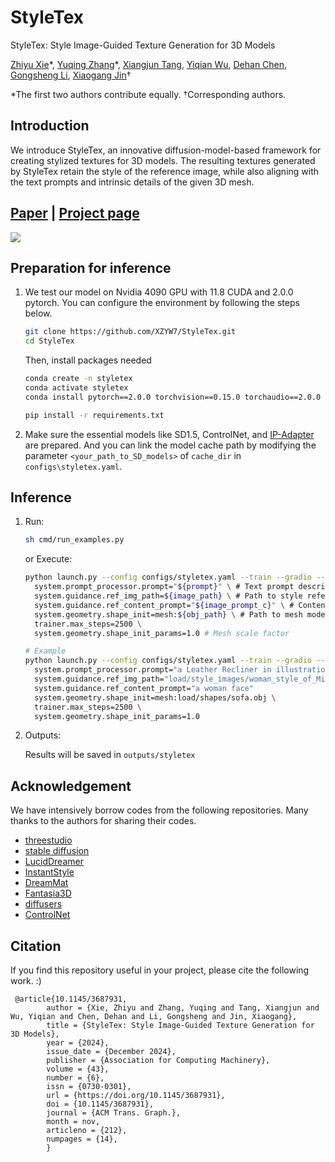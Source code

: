 # StyleTex

StyleTex: Style Image-Guided Texture Generation for 3D Models

[Zhiyu Xie](https://xzyw7.github.io/post/about/)\*, [Yuqing Zhang](https://zzzyuqing.github.io/)\*, [Xiangjun Tang](https://yuyujunjun.github.io/), [Yiqian Wu](https://onethousandwu.com/), [Dehan Chen](https://dh-cang.github.io/about/), [Gongsheng Li](https://xzyw7.github.io/StyleTex/), [Xiaogang Jin](http://www.cad.zju.edu.cn/home/jin/)†

*The first two authors contribute equally.    †Corresponding authors. 

## Introduction

We introduce StyleTex, an innovative diffusion-model-based framework for creating stylized textures for 3D models. The resulting textures generated by StyleTex retain the style of the reference image, while also aligning with the text prompts and intrinsic details of the given 3D mesh. 

## [Paper](https://arxiv.org/abs/2411.00399) | [Project page](https://xzyw7.github.io/StyleTex/)

![](https://xzyw7.github.io/StyleTex/static/images/teaser.png)



## Preparation for inference

1. We test our model on Nvidia 4090 GPU with 11.8 CUDA and 2.0.0 pytorch. You can configure the environment by following the steps below.

   ```bash
   git clone https://github.com/XZYW7/StyleTex.git
   cd StyleTex
   ```

   Then, install packages needed

   ```bash
   conda create -n styletex
   conda activate styletex
   conda install pytorch==2.0.0 torchvision==0.15.0 torchaudio==2.0.0 pytorch-cuda=11.8 -c pytorch -c nvidia
   
   pip install -r requirements.txt
   ```

2. Make sure the essential models like SD1.5, ControlNet, and [IP-Adapter](https://github.com/tencent-ailab/IP-Adapter?tab=readme-ov-file#download-models) are prepared. And you can link the model cache path by modifying the parameter  `<your_path_to_SD_models>`  of `cache_dir`  in `configs\styletex.yaml`.

    

## Inference

1. Run:

   ```bash
   sh cmd/run_examples.py
   ```

   or Execute:

   ```bash
   python launch.py --config configs/styletex.yaml --train --gradio --gpu 0 \
     system.prompt_processor.prompt="${prompt}" \ # Text prompt describing target object
     system.guidance.ref_img_path=${image_path} \ # Path to style reference image
     system.guidance.ref_content_prompt="${image_prompt_c}" \ # Content prompt from reference image
     system.geometry.shape_init=mesh:${obj_path} \ # Path to mesh model file
     trainer.max_steps=2500 \
     system.geometry.shape_init_params=1.0 # Mesh scale factor
   
   # Example
   python launch.py --config configs/styletex.yaml --train --gradio --gpu 0 \
     system.prompt_processor.prompt="a Leather Recliner in illustration style of Milton Glaser animals" \
     system.guidance.ref_img_path="load/style_images/woman_style_of_Milton_Glaser.png" \
     system.guidance.ref_content_prompt="a woman face" 
     system.geometry.shape_init=mesh:load/shapes/sofa.obj \
     trainer.max_steps=2500 \
     system.geometry.shape_init_params=1.0
   ```

2. Outputs:

   Results will be saved in `outputs/styletex`

## Acknowledgement

We have intensively borrow codes from the following repositories. Many thanks to the authors for sharing their codes.

- [threestudio](https://github.com/threestudio-project/threestudio)
- [stable diffusion](https://github.com/CompVis/stable-diffusion)
- [LucidDreamer](https://github.com/EnVision-Research/LucidDreamer)
- [InstantStyle](https://github.com/instantX-research/InstantStyle)
- [DreamMat](https://github.com/zzzyuqing/DreamMat)
- [Fantasia3D](https://github.com/Gorilla-Lab-SCUT/Fantasia3D)
- [diffusers](https://github.com/huggingface/diffusers)
- [ControlNet](https://github.com/lllyasviel/ControlNet)

## Citation

If you find this repository useful in your project, please cite the following work. :)

```
 @article{10.1145/3687931,
        author = {Xie, Zhiyu and Zhang, Yuqing and Tang, Xiangjun and Wu, Yiqian and Chen, Dehan and Li, Gongsheng and Jin, Xiaogang},
        title = {StyleTex: Style Image-Guided Texture Generation for 3D Models},
        year = {2024},
        issue_date = {December 2024},
        publisher = {Association for Computing Machinery},
        volume = {43},
        number = {6},
        issn = {0730-0301},
        url = {https://doi.org/10.1145/3687931},
        doi = {10.1145/3687931},
        journal = {ACM Trans. Graph.},
        month = nov,
        articleno = {212},
        numpages = {14},
        }
```